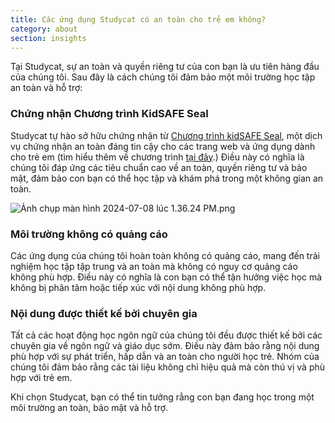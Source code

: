 ```yaml
---
title: Các ứng dụng Studycat có an toàn cho trẻ em không?
category: about
section: insights
---
```

Tại Studycat, sự an toàn và quyền riêng tư của con bạn là ưu tiên hàng đầu của chúng tôi. Sau đây là cách chúng tôi đảm bảo một môi trường học tập an toàn và hỗ trợ:

### Chứng nhận Chương trình KidSAFE Seal

Studycat tự hào sở hữu chứng nhận từ [Chương trình kidSAFE Seal](https://www.kidsafeseal.com/certifiedproducts/Studycat_fun_appseries.html), một dịch vụ chứng nhận an toàn đáng tin cậy cho các trang web và ứng dụng dành cho trẻ em (tìm hiểu thêm về chương trình [tại đây](https://www.kidsafeseal.com/aboutourprogram.html).) Điều này có nghĩa là chúng tôi đáp ứng các tiêu chuẩn cao về an toàn, quyền riêng tư và bảo mật, đảm bảo con bạn có thể học tập và khám phá trong một không gian an toàn.

![Ảnh chụp màn hình 2024-07-08 lúc 1.36.24 PM.png](https://help.Studycat.com/hc/article_attachments/34779667893401)

### Môi trường không có quảng cáo

Các ứng dụng của chúng tôi hoàn toàn không có quảng cáo, mang đến trải nghiệm học tập tập trung và an toàn mà không có nguy cơ quảng cáo không phù hợp. Điều này có nghĩa là con bạn có thể tận hưởng việc học mà không bị phân tâm hoặc tiếp xúc với nội dung không phù hợp.

### Nội dung được thiết kế bởi chuyên gia

Tất cả các hoạt động học ngôn ngữ của chúng tôi đều được thiết kế bởi các chuyên gia về ngôn ngữ và giáo dục sớm. Điều này đảm bảo rằng nội dung phù hợp với sự phát triển, hấp dẫn và an toàn cho người học trẻ. Nhóm của chúng tôi đảm bảo rằng các tài liệu không chỉ hiệu quả mà còn thú vị và phù hợp với trẻ em.

Khi chọn Studycat, bạn có thể tin tưởng rằng con bạn đang học trong một môi trường an toàn, bảo mật và hỗ trợ.
